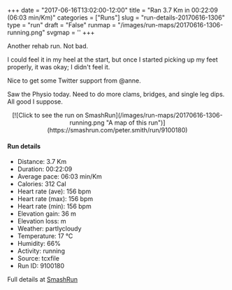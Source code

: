 +++
date = "2017-06-16T13:02:00-12:00"
title = "Ran 3.7 Km in 00:22:09 (06:03 min/Km)"
categories = ["Runs"]
slug = "run-details-20170616-1306"
type = "run"
draft = "False"
runmap = "/images/run-maps/20170616-1306-running.png"
svgmap = '<polyline points="91 46, 94 42, 95 41, 96 41, 95 41, 96 40, 96 39, 98 34, 98 32, 100 27, 100 25, 95 24, 92 24, 89 23, 87 24, 86 22, 84 21, 78 23, 72 24, 71 26, 68 28, 63 28, 57 30, 56 30, 50 35, 49 36, 49 36, 45 40, 33 49, 30 50, 25 55, 23 57, 19 60, 12 66, 5 68, 0 71, 3 77, 4 78, 13 75, 15 78, 17 78, 18 78, 25 75, 32 69, 35 67, 36 66, 36 65, 34 63, 37 61, 38 61, 39 61, 45 67, 45 66, 53 59, 60 53, 61 53, 61 53">'
+++

Another rehab run. Not bad. 

I could feel it in my heel at the start, but once I started picking up my feet properly, it was okay; I didn't feel it. 

Nice to get some Twitter support from @anne. 

Saw the Physio today. Need to do more clams, bridges, and single leg dips. All good I suppose. 

<!--more-->

<center>
[![Click to see the run on SmashRun](/images/run-maps/20170616-1306-running.png "A map of this run")](https://smashrun.com/peter.smith/run/9100180)
</center>

#### Run details

* Distance: 3.7 Km
* Duration: 00:22:09
* Average pace: 06:03 min/Km
* Calories: 312 Cal
* Heart rate (ave): 156 bpm
* Heart rate (max): 156 bpm
* Heart rate (min): 156 bpm
* Elevation gain: 36 m
* Elevation loss:  m
* Weather: partlycloudy
* Temperature: 17 &deg;C
* Humidity: 66%
* Activity: running
* Source: tcxfile
* Run ID: 9100180

Full details at [SmashRun](https://smashrun.com/peter.smith/run/9100180)